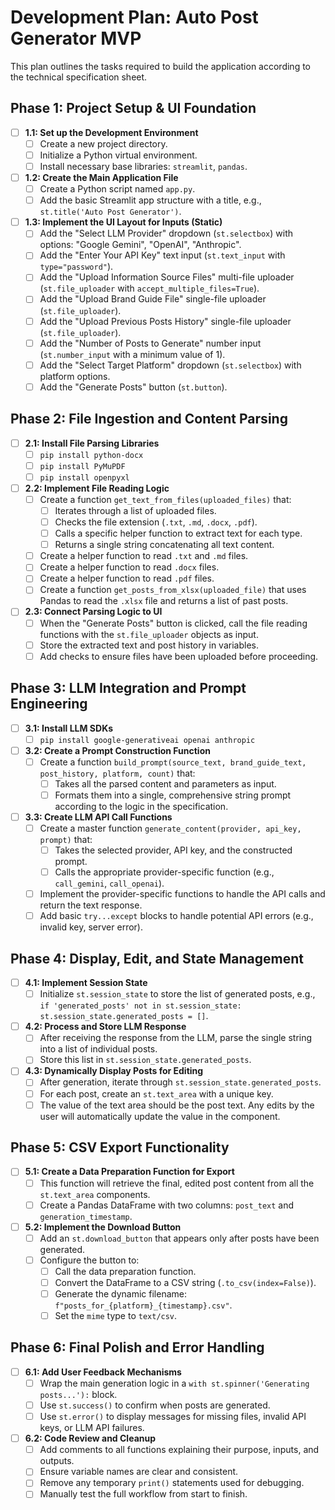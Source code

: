 # Development Plan: Auto Post Generator MVP

This plan outlines the tasks required to build the application according to the technical specification sheet.

## Phase 1: Project Setup & UI Foundation

-   [ ] **1.1: Set up the Development Environment**
    -   [ ] Create a new project directory.
    -   [ ] Initialize a Python virtual environment.
    -   [ ] Install necessary base libraries: `streamlit`, `pandas`.

-   [ ] **1.2: Create the Main Application File**
    -   [ ] Create a Python script named `app.py`.
    -   [ ] Add the basic Streamlit app structure with a title, e.g., `st.title('Auto Post Generator')`.

-   [ ] **1.3: Implement the UI Layout for Inputs (Static)**
    -   [ ] Add the "Select LLM Provider" dropdown (`st.selectbox`) with options: "Google Gemini", "OpenAI", "Anthropic".
    -   [ ] Add the "Enter Your API Key" text input (`st.text_input` with `type="password"`).
    -   [ ] Add the "Upload Information Source Files" multi-file uploader (`st.file_uploader` with `accept_multiple_files=True`).
    -   [ ] Add the "Upload Brand Guide File" single-file uploader (`st.file_uploader`).
    -   [ ] Add the "Upload Previous Posts History" single-file uploader (`st.file_uploader`).
    -   [ ] Add the "Number of Posts to Generate" number input (`st.number_input` with a minimum value of 1).
    -   [ ] Add the "Select Target Platform" dropdown (`st.selectbox`) with platform options.
    -   [ ] Add the "Generate Posts" button (`st.button`).

## Phase 2: File Ingestion and Content Parsing

-   [ ] **2.1: Install File Parsing Libraries**
    -   [ ] `pip install python-docx`
    -   [ ] `pip install PyMuPDF`
    -   [ ] `pip install openpyxl`

-   [ ] **2.2: Implement File Reading Logic**
    -   [ ] Create a function `get_text_from_files(uploaded_files)` that:
        -   [ ] Iterates through a list of uploaded files.
        -   [ ] Checks the file extension (`.txt`, `.md`, `.docx`, `.pdf`).
        -   [ ] Calls a specific helper function to extract text for each type.
        -   [ ] Returns a single string concatenating all text content.
    -   [ ] Create a helper function to read `.txt` and `.md` files.
    -   [ ] Create a helper function to read `.docx` files.
    -   [ ] Create a helper function to read `.pdf` files.
    -   [ ] Create a function `get_posts_from_xlsx(uploaded_file)` that uses Pandas to read the `.xlsx` file and returns a list of past posts.

-   [ ] **2.3: Connect Parsing Logic to UI**
    -   [ ] When the "Generate Posts" button is clicked, call the file reading functions with the `st.file_uploader` objects as input.
    -   [ ] Store the extracted text and post history in variables.
    -   [ ] Add checks to ensure files have been uploaded before proceeding.

## Phase 3: LLM Integration and Prompt Engineering

-   [ ] **3.1: Install LLM SDKs**
    -   [ ] `pip install google-generativeai openai anthropic`

-   [ ] **3.2: Create a Prompt Construction Function**
    -   [ ] Create a function `build_prompt(source_text, brand_guide_text, post_history, platform, count)` that:
        -   [ ] Takes all the parsed content and parameters as input.
        -   [ ] Formats them into a single, comprehensive string prompt according to the logic in the specification.

-   [ ] **3.3: Create LLM API Call Functions**
    -   [ ] Create a master function `generate_content(provider, api_key, prompt)` that:
        -   [ ] Takes the selected provider, API key, and the constructed prompt.
        -   [ ] Calls the appropriate provider-specific function (e.g., `call_gemini`, `call_openai`).
    -   [ ] Implement the provider-specific functions to handle the API calls and return the text response.
    -   [ ] Add basic `try...except` blocks to handle potential API errors (e.g., invalid key, server error).

## Phase 4: Display, Edit, and State Management

-   [ ] **4.1: Implement Session State**
    -   [ ] Initialize `st.session_state` to store the list of generated posts, e.g., `if 'generated_posts' not in st.session_state: st.session_state.generated_posts = []`.

-   [ ] **4.2: Process and Store LLM Response**
    -   [ ] After receiving the response from the LLM, parse the single string into a list of individual posts.
    -   [ ] Store this list in `st.session_state.generated_posts`.

-   [ ] **4.3: Dynamically Display Posts for Editing**
    -   [ ] After generation, iterate through `st.session_state.generated_posts`.
    -   [ ] For each post, create an `st.text_area` with a unique key.
    -   [ ] The value of the text area should be the post text. Any edits by the user will automatically update the value in the component.

## Phase 5: CSV Export Functionality

-   [ ] **5.1: Create a Data Preparation Function for Export**
    -   [ ] This function will retrieve the final, edited post content from all the `st.text_area` components.
    -   [ ] Create a Pandas DataFrame with two columns: `post_text` and `generation_timestamp`.

-   [ ] **5.2: Implement the Download Button**
    -   [ ] Add an `st.download_button` that appears only after posts have been generated.
    -   [ ] Configure the button to:
        -   [ ] Call the data preparation function.
        -   [ ] Convert the DataFrame to a CSV string (`.to_csv(index=False)`).
        -   [ ] Generate the dynamic filename: `f"posts_for_{platform}_{timestamp}.csv"`.
        -   [ ] Set the `mime` type to `text/csv`.

## Phase 6: Final Polish and Error Handling

-   [ ] **6.1: Add User Feedback Mechanisms**
    -   [ ] Wrap the main generation logic in a `with st.spinner('Generating posts...'):` block.
    -   [ ] Use `st.success()` to confirm when posts are generated.
    -   [ ] Use `st.error()` to display messages for missing files, invalid API keys, or LLM API failures.

-   [ ] **6.2: Code Review and Cleanup**
    -   [ ] Add comments to all functions explaining their purpose, inputs, and outputs.
    -   [ ] Ensure variable names are clear and consistent.
    -   [ ] Remove any temporary `print()` statements used for debugging.
    -   [ ] Manually test the full workflow from start to finish.